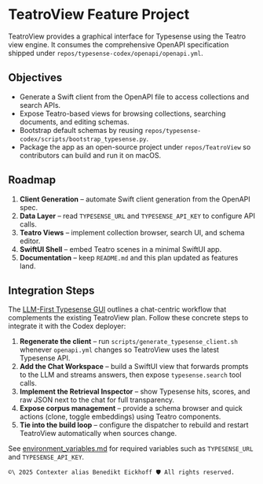 # TeatroView Feature Project

TeatroView provides a graphical interface for Typesense using the Teatro view engine. It consumes the comprehensive OpenAPI specification shipped under `repos/typesense-codex/openapi/openapi.yml`.

## Objectives

- Generate a Swift client from the OpenAPI file to access collections and search APIs.
- Expose Teatro-based views for browsing collections, searching documents, and editing schemas.
- Bootstrap default schemas by reusing `repos/typesense-codex/scripts/bootstrap_typesense.py`.
- Package the app as an open-source project under `repos/TeatroView` so contributors can build and run it on macOS.

## Roadmap

1. **Client Generation** – automate Swift client generation from the OpenAPI spec.
2. **Data Layer** – read `TYPESENSE_URL` and `TYPESENSE_API_KEY` to configure API calls.
3. **Teatro Views** – implement collection browser, search UI, and schema editor.
4. **SwiftUI Shell** – embed Teatro scenes in a minimal SwiftUI app.
5. **Documentation** – keep `README.md` and this plan updated as features land.

## Integration Steps

The [LLM-First Typesense GUI](llm_first_typesense_gui.md) outlines a chat-centric workflow that complements the existing TeatroView plan. Follow these concrete steps to integrate it with the Codex deployer:

1. **Regenerate the client** – run `scripts/generate_typesense_client.sh` whenever `openapi.yml` changes so TeatroView uses the latest Typesense API.
2. **Add the Chat Workspace** – build a SwiftUI view that forwards prompts to the LLM and streams answers, then expose `typesense.search` tool calls.
3. **Implement the Retrieval Inspector** – show Typesense hits, scores, and raw JSON next to the chat for full transparency.
4. **Expose corpus management** – provide a schema browser and quick actions (clone, toggle embeddings) using Teatro components.
5. **Tie into the build loop** – configure the dispatcher to rebuild and restart TeatroView automatically when sources change.

See [environment_variables.md](environment_variables.md) for required variables such as `TYPESENSE_URL` and `TYPESENSE_API_KEY`.

````text
©\ 2025 Contexter alias Benedikt Eickhoff 🛡️ All rights reserved.
````
